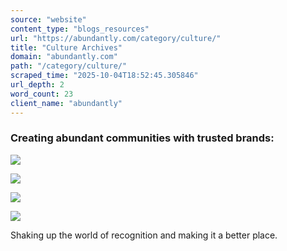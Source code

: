 ```yaml
---
source: "website"
content_type: "blogs_resources"
url: "https://abundantly.com/category/culture/"
title: "Culture Archives"
domain: "abundantly.com"
path: "/category/culture/"
scraped_time: "2025-10-04T18:52:45.305846"
url_depth: 2
word_count: 23
client_name: "abundantly"
---
```


### Creating abundant communities with trusted brands:

![](https://abundantly.com/wp-content/uploads/2022/05/unilever-logo-271x300.png)

![](https://abundantly.com/wp-content/uploads/2022/05/coco-cola-logo-300x98.png)

![](https://abundantly.com/wp-content/uploads/2022/05/luxottica-logo-300x79.png)

![](https://abundantly.com/wp-content/uploads/2022/05/microsoft-logo-e1651599715535.png)

Shaking up the world of recognition and making it a better place.